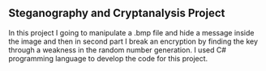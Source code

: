 ## Steganography and Cryptanalysis Project

In this project I going to manipulate a .bmp file and hide a message inside the image and then in second part I break an encryption by finding the key through a weakness in the random number generation. 
I used C# programming language to develop the code for this project. 
